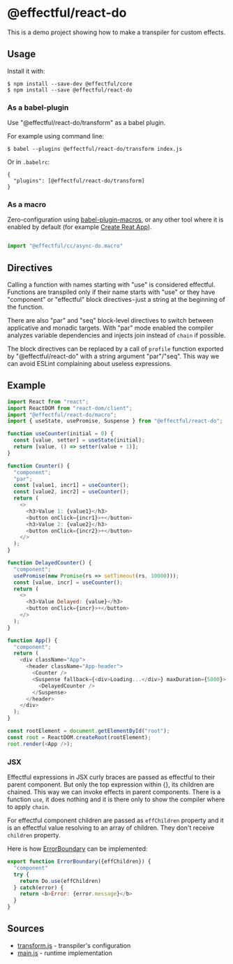 # @effectful/react-do

This is a demo project showing how to make a transpiler for custom effects.


## Usage

Install it with:

```
$ npm install --save-dev @effectful/core
$ npm install --save @effectful/react-do
```

### As a babel-plugin

Use "@effectful/react-do/transform" as a babel plugin.

For example using command line:

```
$ babel --plugins @effectful/react-do/transform index.js
```

Or in `.babelrc`:

```
{
  "plugins": [@effectful/react-do/transform]
}
```

### As a macro

Zero-configuration using
[babel-plugin-macros](https://github.com/kentcdodds/babel-plugin-macros),
or any other tool where it is enabled by default (for example 
[Create Reat App](https://github.com/facebook/create-react-app)).

```javascript

import "@effectful/cc/async-do.macro"

```

## Directives

Calling a function with names starting with "use" is considered
effectful. Functions are transpiled only if their name starts with
"use" or they have "component" or "effectful" block directives - just
a string at the beginning of the function.

There are also "par" and "seq" block-level directives to switch
between applicative and monadic targets. With "par" mode enabled the
compiler analyzes variable dependencies and injects join instead of
`chain` if possible.

The block directives can be replaced by a call of `profile` function
exported by "@effectful/react-do" with a string argument
"par"/"seq". This way we can avoid ESLint complaining about useless
expressions.

## Example

```javascript
import React from "react";
import ReactDOM from "react-dom/client";
import "@effectful/react-do/macro";
import { useState, usePromise, Suspense } from "@effectful/react-do";

function useCounter(initial = 0) {
  const [value, setter] = useState(initial);
  return [value, () => setter(value + 1)];
}

function Counter() {
  "component";
  "par";
  const [value1, incr1] = useCounter();
  const [value2, incr2] = useCounter();
  return (
    <>
      <h3>Value 1: {value1}</h3>
      <button onClick={incr1}>+</button>
      <h3>Value 2: {value2}</h3>
      <button onClick={incr2}>+</button>
    </>
  );
}

function DelayedCounter() {
  "component";
  usePromise(new Promise(rs => setTimeout(rs, 10000)));
  const [value, incr] = useCounter();
  return (
    <>
      <h3>Value Delayed: {value}</h3>
      <button onClick={incr}>+</button>
    </>
  );
}

function App() {
  "component";
  return (
    <div className="App">
      <header className="App-header">
        <Counter />
        <Suspense fallback={<div>Loading...</div>} maxDuration={5000}>
          <DelayedCounter />
        </Suspense>
      </header>
    </div>
  );
}

const rootElement = document.getElementById("root");
const root = ReactDOM.createRoot(rootElement);
root.render(<App />);
```

### JSX

Effectful expressions in JSX curly braces are passed as effectful to
their parent component. But only the top expression within {}, its
children are chained. This way we can invoke effects in parent
components.  There is a function `use`, it does nothing and it is
there only to show the compiler where to apply `chain`.

For effectful component children are passed as `effChildren` property
and it is an effectful value resolving to an array of children. They
don't receive `children` property.

Here is how
[ErrorBoundary](https://reactjs.org/docs/error-boundaries.html) can be
implemented:

```javascript
export function ErrorBoundary({effChildren}) {
  "component"
  try {
    return Do.use(effChildren)
  } catch(error) {
    return <b>Error: {error.message}</b>
  }
}
```


## Sources

  * [transform.js](transform.js) - transpiler's configuration
  * [main.js](main.js) - runtime implementation


